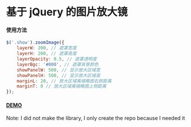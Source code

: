 # 基于 jQuery 的图片放大镜

#### 使用方法
```js
$('.show').zoomImage({
    layerW: 200, // 遮罩宽度
    layerH: 200, // 遮罩高度
    layerOpacity: 0.5, // 遮罩透明度
    layerBgc: '#000', // 遮罩背景颜色
    showPanelW: 500, // 显示放大区域宽
    showPanelH: 500, // 显示放大区域高
    marginL: 20, // 放大区域离缩略图右侧距离
    marginT: 0 // 放大区域离缩略图上侧距离
});
```

#### [DEMO](https://monsterduang.github.io/images-zoom/)

Note: I did not make the library, I only create the repo because I needed it
